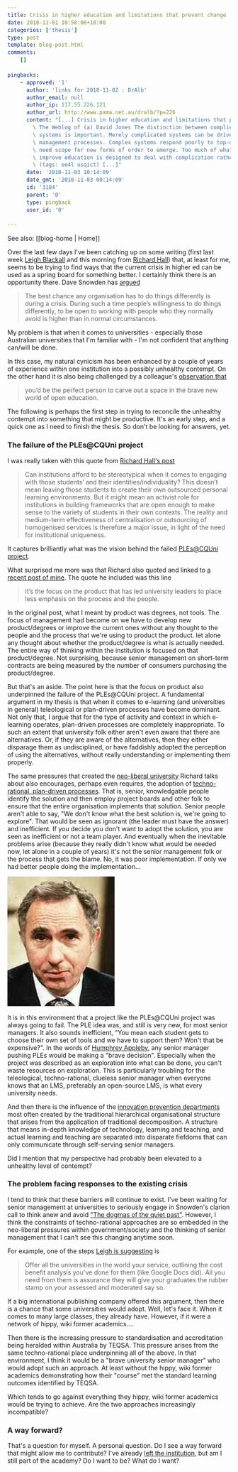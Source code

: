 ```yaml
---
title: Crisis in higher education and limitations that prevent change
date: 2010-11-01 10:58:06+10:00
categories: ['thesis']
type: post
template: blog-post.html
comments:
    []
    
pingbacks:
    - approved: '1'
      author: 'links for 2010-11-02 : DrAlb'
      author_email: null
      author_ip: 117.55.226.121
      author_url: http://www.pama.net.au/dralb/?p=226
      content: "[...] Crisis in higher education and limitations that prevent change \xAB\
        \ The Weblog of (a) David Jones The distinction between complicated and complex\
        \ systems is important. Merely complicated systems can be driven by plans and\
        \ management processes. Complex systems respond poorly to top-down planning and\
        \ need scope for new forms of order to emerge. Too much of what we are doing to\
        \ improve education is designed to deal with complication rather than complexity.\
        \ (tags: ee4l usqict) [...]"
      date: '2010-11-03 10:14:09'
      date_gmt: '2010-11-03 00:14:09'
      id: '3184'
      parent: '0'
      type: pingback
      user_id: '0'
    
---
```


See also: [[blog-home | Home]]

Over the last few days I've been catching up on some writing (first last week [Leigh Blackall](http://leighblackall.blogspot.com/2010/10/crisis-for-institutions-opportunities.html) and this morning from [Richard Hall](http://www.learnex.dmu.ac.uk/2010/10/26/open-education-cracks-and-the-crisis-of-higher-education/)) that, at least for me, seems to be trying to find ways that the current crisis in higher ed can be used as a spring board for something better. I certainly think there is an opportunity there. Dave Snowden has [argued](http://www.cognitive-edge.com/blogs/dave/2006/12/natural_numbers_networks_commu.php)

> The best chance any organisation has to do things differently is during a crisis. During such a time people’s willingness to do things differently, to be open to working with people who they normally avoid is higher than in normal circumstances.

My problem is that when it comes to universities - especially those Australian universities that I'm familiar with - I'm not confident that anything can/will be done.

In this case, my natural cynicism has been enhanced by a couple of years of experience within one institution into a possibly unhealthy contempt. On the other hand it is also being challenged by a colleague's [observation that](/blog2/2010/10/20/time-for-a-career-change/#comment-3594)

> you’d be the perfect person to carve out a space in the brave new world of open education.

The following is perhaps the first step in trying to reconcile the unhealthy contempt into something that might be productive. It's an early step, and a quick one as I need to finish the thesis. So don't be looking for answers, yet.

### The failure of the PLEs@CQUni project

I was really taken with this quote from [Richard Hall's post](http://www.learnex.dmu.ac.uk/2010/10/26/open-education-cracks-and-the-crisis-of-higher-education/)

> Can institutions afford to be stereotypical when it comes to engaging with those students’ and their identities/individuality? This doesn’t mean leaving those students to create their own outsourced personal learning environments. But it might mean an activist role for institutions in building frameworks that are open enough to make sense to the variety of students in their own contexts. The reality and medium-term effectiveness of centralisation or outsourcing of homogenised services is therefore a major issue, in light of the need for institutional uniqueness.

It captures brilliantly what was the vision behind the failed [PLEs@CQUni project](http://cddu.cqu.edu.au/index.php/PLEs@CQUni).

What surprised me more was that Richard also quoted and linked to [a recent post of mine](/blog2/2010/10/19/change-in-education-failure-to-learn-and-the-commodification-of-university/). The quote he included was this line

> It’s the focus on the product that has led university leaders to place less emphasis on the process and the people.

In the original post, what I meant by product was degrees, not tools. The focus of management had become on we have to develop new product/degrees or improve the current ones without any thought to the people and the process that we're using to product the product. let alone any thought about whether the product/degree is what is actually needed. The entire way of thinking within the institution is focused on that product/degree. Not surprising, because senior management on short-term contracts are being measured by the number of consumers purchasing the product/degree.

But that's an aside. The point here is that the focus on product also underpinned the failure of the PLEs@CQUni project. A fundamental argument in my thesis is that when it comes to e-learning (and universities in general) teleological or plan-driven processes have become dominant. Not only that, I argue that for the type of activity and context in which e-learning operates, plan-driven processes are completely inappropriate. To such an extent that university folk either aren't even aware that there are alternatives. Or, if they are aware of the alternatives, then they either disparage them as undisciplined, or have faddishly adopted the perception of using the alternatives, without really understanding or implementing them properly.

The same pressures that created the [neo-liberal university](http://www.eliss.org.uk/PreviousEditions/Volume1Issue2/ViewArticle/tabid/72/itemid/43/pubtabid/73/repmodid/411/Default.aspx) Richard talks about also encourages, perhaps even requires, the adoption of [techno-rational, plan-driven processes](/blog2/2009/05/25/teleological-and-ateleological-processes/). That is, senior, knowledgable people identify the solution and then employ project boards and other folk to ensure that the entire organisation implements that solution. Senior people aren't able to say, "We don't know what the best solution is, we're going to explore". That would be seen as ignorant (the leader must have the answer) and inefficient. If you decide you don't want to adopt the solution, you are seen as inefficient or not a team player. And eventually when the inevitable problems arise (because they really didn't know what would be needed now, let alone in a couple of years) it's not the senior management folk or the process that gets the blame. No, it was poor implementation. If only we had better people doing the implementation...

[![Humphrey Appleby](images/oth_humphrey.jpg)](http://en.wikipedia.org/wiki/File:SirHumphrey.jpg)

It is in this environment that a project like the PLEs@CQUni project was always going to fail. The PLE idea was, and still is very new, for most senior managers. It also sounds inefficient, "You mean each student gets to choose their own set of tools and we have to support them? Won't that be expensive?". In the words of [Humphrey Appleby](http://en.wikipedia.org/wiki/Humphrey_Appleby), any senior manager pushing PLEs would be making a "brave decision". Especially when the project was described as an exploration into what can be done, you can't waste resources on exploration. This is particularly troubling for the teleological, techno-rational, clueless senior manager when everyone knows that an LMS, preferably an open-source LMS, is what every university needs.

And then there is the influence of the [innovation prevention departments](http://www.ninelocks.com/blog/?p=63) most often created by the traditional hierarchical organisational structure that arises from the application of traditional decomposition. A structure that means in-depth knowledge of technology, learning and teaching, and actual learning and teaching are separated into disparate fiefdoms that can only communicate through self-serving senior managers.

Did I mention that my perspective had probably been elevated to a unhealthy level of contempt?

### The problem facing responses to the existing crisis

I tend to think that these barriers will continue to exist. I've been waiting for senior management at universities to seriously engage in Snowden's clarion call to think anew and avoid ["The dogmas of the quiet past"](http://www.cognitive-edge.com/blogs/dave/2008/10/the_dogmas_of_the_quiet_past_1.php). However, I think the constraints of techno-rational approaches are so embedded in the neo-liberal pressures within government/society and the thinking of senior management that I can't see this changing anytime soon.

For example, one of the steps [Leigh is suggesting](http://leighblackall.blogspot.com/2010/10/crisis-for-institutions-opportunities.html) is

> Offer all the universities in the world your service, outlining the cost benefit analysis you've done for them (like Google Docs did). All you need from them is assurance they will give your graduates the rubber stamp on your assessed and moderated say so.

If a big international publishing company offered this argument, then there is a chance that some universities would adopt. Well, let's face it. When it comes to many large classes, they already have. However, if it were a network of hippy, wiki former academics....

Then there is the increasing pressure to standardisation and accreditation being heralded within Australia by TEQSA. This pressure arises from the same techno-rational place underpinning all of the above. In that environment, I think it would be a "brave university senior manager" who would adopt such an approach. At least without the hippy, wiki former academics demonstrating how their "course" met the standard learning outcomes identified by TEQSA.

Which tends to go against everything they hippy, wiki former academics would be trying to achieve. Are the two approaches increasingly incompatible?

### A way forward?

That's a question for myself. A personal question. Do I see a way forward that might allow me to contribute? I've already [left the institution](http://rworld2.posterous.com/is-it-time-for-the-academy-to-leave-the-insti), but am I still part of the academy? Do I want to be? What do I want?